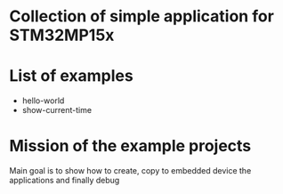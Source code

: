Collection of simple application for STM32MP15x
=====================

List of examples
============
* hello-world
* show-current-time

Mission of the example projects
====================
Main goal is to show how to create, copy to embedded device the applications and finally debug